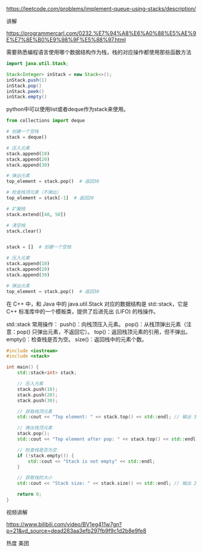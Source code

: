 https://leetcode.com/problems/implement-queue-using-stacks/description/

讲解

https://programmercarl.com/0232.%E7%94%A8%E6%A0%88%E5%AE%9E%E7%8E%B0%E9%98%9F%E5%88%97.html


需要熟悉编程语言使用哪个数据结构作为栈，栈的对应操作都使用那些函数方法

```java
import java.util.Stack;

Stack<Integer> inStack = new Stack<>();
inStack.push(1)
inStack.pop()
inStack.peek()
inStack.empty()
```

python中可以使用list或者deque作为stack来使用。

```python
from collections import deque

# 创建一个空栈
stack = deque()

# 压入元素
stack.append(10)
stack.append(20)
stack.append(30)

# 弹出元素
top_element = stack.pop()  # 返回30

# 检查栈顶元素（不弹出）
top_element = stack[-1]  # 返回20

# 扩展栈
stack.extend([40, 50])

# 清空栈
stack.clear()


stack = []  # 创建一个空栈

# 压入元素
stack.append(10)
stack.append(20)
stack.append(30)

# 弹出元素
top_element = stack.pop()  # 返回30

```

在 C++ 中，和 Java 中的 java.util.Stack 对应的数据结构是 std::stack，它是 C++ 标准库中的一个模板类，提供了后进先出 (LIFO) 的栈操作。

std::stack 常用操作：
push()：向栈顶压入元素。
pop()：从栈顶弹出元素（注意：pop() 只弹出元素，不返回它）。
top()：返回栈顶元素的引用，但不弹出。
empty()：检查栈是否为空。
size()：返回栈中的元素个数。

```cpp
#include <iostream>
#include <stack>

int main() {
    std::stack<int> stack;

    // 压入元素
    stack.push(10);
    stack.push(20);
    stack.push(30);

    // 获取栈顶元素
    std::cout << "Top element: " << stack.top() << std::endl; // 输出 30

    // 弹出栈顶元素
    stack.pop();
    std::cout << "Top element after pop: " << stack.top() << std::endl; // 输出 20

    // 检查栈是否为空
    if (!stack.empty()) {
        std::cout << "Stack is not empty" << std::endl;
    }

    // 获取栈的大小
    std::cout << "Stack size: " << stack.size() << std::endl; // 输出 2

    return 0;
}

```

视频讲解

https://www.bilibili.com/video/BV1eg411w7gn?p=21&vd_source=dead283aa3efb297fb9f9c1d2b8e9fe8


热度
美团

